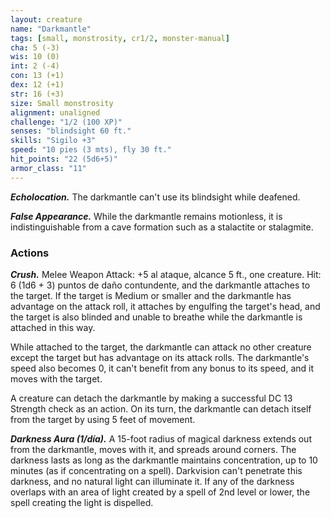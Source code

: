 ```yaml
---
layout: creature
name: "Darkmantle"
tags: [small, monstrosity, cr1/2, monster-manual]
cha: 5 (-3)
wis: 10 (0)
int: 2 (-4)
con: 13 (+1)
dex: 12 (+1)
str: 16 (+3)
size: Small monstrosity
alignment: unaligned
challenge: "1/2 (100 XP)"
senses: "blindsight 60 ft."
skills: "Sigilo +3"
speed: "10 pies (3 mts), fly 30 ft."
hit_points: "22 (5d6+5)"
armor_class: "11"
---
```


***Echolocation.*** The darkmantle can't use its blindsight while deafened.

***False Appearance.*** While the darkmantle remains motionless, it is indistinguishable from a cave formation such as a stalactite or stalagmite.

### Actions

***Crush.*** Melee Weapon Attack: +5 al ataque, alcance 5 ft., one creature. Hit: 6 (1d6 + 3) puntos de daño contundente, and the darkmantle attaches to the target. If the target is Medium or smaller and the darkmantle has advantage on the attack roll, it attaches by engulfing the target's head, and the target is also blinded and unable to breathe while the darkmantle is attached in this way.

While attached to the target, the darkmantle can attack no other creature except the target but has advantage on its attack rolls. The darkmantle's speed also becomes 0, it can't benefit from any bonus to its speed, and it moves with the target.

A creature can detach the darkmantle by making a successful DC 13 Strength check as an action. On its turn, the darkmantle can detach itself from the target by using 5 feet of movement.

***Darkness Aura (1/día).*** A 15-foot radius of magical darkness extends out from the darkmantle, moves with it, and spreads around corners. The darkness lasts as long as the darkmantle maintains concentration, up to 10 minutes (as if concentrating on a spell). Darkvision can't penetrate this darkness, and no natural light can illuminate it. If any of the darkness overlaps with an area of light created by a spell of 2nd level or lower, the spell creating the light is dispelled.